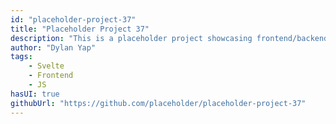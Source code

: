 ```yaml
---
id: "placeholder-project-37"
title: "Placeholder Project 37"
description: "This is a placeholder project showcasing frontend/backend features with a unique tech stack."
author: "Dylan Yap"
tags:
    - Svelte
    - Frontend
    - JS
hasUI: true
githubUrl: "https://github.com/placeholder/placeholder-project-37"
---
```

